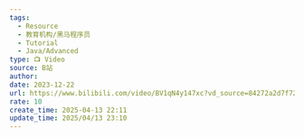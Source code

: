 ```yaml
---
tags:
  - Resource
  - 教育机构/黑马程序员
  - Tutorial
  - Java/Advanced
type: 📺 Video
source: B站
author: 
date: 2023-12-22
url: https://www.bilibili.com/video/BV1qN4y147xc?vd_source=84272a2d7f72158b38778819be5bc6ad
rate: 10
create_time: 2025-04-13 22:11
update_time: 2025/04/13 23:10
---
```


